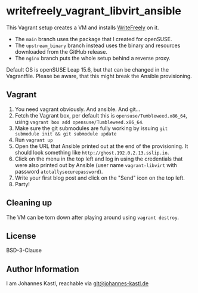 # writefreely_vagrant_libvirt_ansible

This Vagrant setup creates a VM and installs
[WriteFreely](https://writefreely.org) on it.

* The `main` branch uses the package that I created for openSUSE.
* The `upstream_binary` branch instead uses the binary and resources downloaded
  from the GitHub release.
* The `nginx` branch puts the whole setup behind a reverse proxy.

Default OS is openSUSE Leap 15.6, but that can be changed in the Vagrantfile.
Please be aware, that this might break the Ansible provisioning.

## Vagrant

1. You need vagrant obviously. And ansible. And git...
1. Fetch the Vagrant box, per default this is `opensuse/Tumbleweed.x86_64`,
   using `vagrant box add opensuse/Tumbleweed.x86_64`.
1. Make sure the git submodules are fully working by issuing `git submodule init
   && git submodule update`
1. Run `vagrant up`
1. Open the URL that Ansible printed out at the end of the provisioning. It
   should look something like `http://ghost.192.0.2.13.sslip.io`.
1. Click on the menu in the top left and log in using the credentials that were
   also printed out by Ansible (user name `vagrant-libvirt` with password
   `atotallysecurepassword`).
1. Write your first blog post and click on the "Send" icon on the top left.
1. Party!

## Cleaning up

The VM can be torn down after playing around using `vagrant destroy`.

## License

BSD-3-Clause

## Author Information

I am Johannes Kastl, reachable via git@johannes-kastl.de
